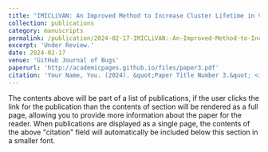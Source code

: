 ```yaml
---
title: "IMICLiVAN: An Improved Method to Increase Cluster Lifetime in Vehicular Ad Hoc Networks (VANETs)"
collection: publications
category: manuscripts
permalink: /publication/2024-02-17-IMICLiVAN:-An-Improved-Method-to-Increase-Cluster-Lifetime-in-Vehicular-Ad-Hoc-Networks-(VANETs)
excerpt: 'Under Review.'
date: 2024-02-17
venue: 'GitHub Journal of Bugs'
paperurl: 'http://academicpages.github.io/files/paper3.pdf'
citation: 'Your Name, You. (2024). &quot;Paper Title Number 3.&quot; <i>GitHub Journal of Bugs</i>. 1(3).'
---
```


The contents above will be part of a list of publications, if the user clicks the link for the publication than the contents of section will be rendered as a full page, allowing you to provide more information about the paper for the reader. When publications are displayed as a single page, the contents of the above "citation" field will automatically be included below this section in a smaller font.
